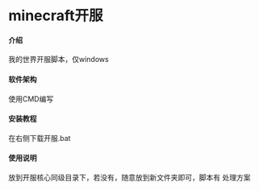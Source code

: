 # minecraft开服

#### 介绍
我的世界开服脚本，仅windows

#### 软件架构
使用CMD编写


#### 安装教程

在右侧下载开服.bat

#### 使用说明

放到开服核心同级目录下，若没有，随意放到新文件夹即可，脚本有
处理方案





